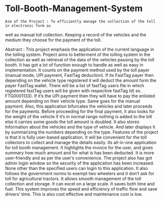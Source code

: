 # Toll-Booth-Management-System

	Aim of the Project : To efficiently manage the collection of the toll in electronic form as 
well as manual toll collection. Keeping a record of the vehicles and the medium they 
choose for the payment of the toll.

Abstract : 
	This project emphasis the application of the current language in the tolling 
system. Project aims to betterment of the tolling system in the collection as well 
as retrieval of the data of the vehicles passing by the toll booth. It has got a lot of 
function enough to handle as well as easy in implementation. It counts on the 
payment method used by the toll payer (manual mode, UPI payment, FastTag 
deduction). If its FastTag payer then depending on the vehicle type registered it 
will deduct the amount form the payer FastTag wallet. There will be a list of 
fastTag users file in which registered fastTag users will be given with respective 
fastTag Id( ex. FTG0001133). If it’s the UPI payment then they will have to pay 
the enlisted amount depending on their vehicle type. Same goes for the manual 
payment. Also, this application bifurcates the vehicles and later proceeds for the 
payments. Before proceeding for the final payment, it also looks for the weight of 
the vehicle if it’s in normal range nothing is added to the bill else it carries some 
goods the toll amount is doubled. It also stores Information about the vehicles 
and the type of vehicle. And later displays it by summarizing the numbers 
depending on the type. Features of the project is that it is fully user-based 
application. It will be convenient for the toll collectors to collect and manage the 
details easily. Its all-in-one application for toll booth management. It highlights 
the invoice for the user, and gives summary how much amount and for what is 
has been deducted. It is more user-friendly and as per the user’s convenience. 
The project also has got admin login window so the security of the application has 
been increased. None other than the specified users can login to this application. 
It also follows the government norms to exempt two wheelers and it don’t ask for 
toll for agricultural tractors. It allows smooth management of the toll collection 
and storage. It can excel on a large scale. It saves both time and fuel. This system 
improves the speed and efficiency of traffic flow and save drivers’ time. This is 
also cost effective and maintenance cost is low.
